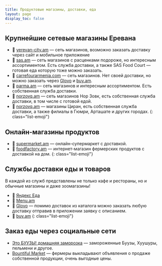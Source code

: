 ```yaml
---
title: Продуктовые магазины, доставки, еда
layout: page
display_toc: false
---
```


## Крупнейшие сетевые магазины Еревана

- 🔗 [yerevan-city.am](https://yerevan-city.am) — сеть магазинов, возможно заказать доставку через сайт и мобильное приложение
- 🔗 [sas.am](https://sas.am) — сеть магазинов с расценками подороже, но интересным ассортиментом. Есть служба доставки, а также SAS Food Court — готовая еда которую тоже можно заказать.
- 🔗 [carrefourarmenia.com](https://www.carrefourarmenia.com) — сеть магазинов. Нет своей доставки, но можно заказать через [Glovo](https://glovoapp.com) и [buy.am](https://buy.am/ru).
- 🔗 [parma.am](https://parma.am) — сеть магазинов и интересным ассортиментом. Есть собственная служба доставки.
- 🔗 [norzovq.am](https://www.norzovq.am/?lang=ru) — сеть магазинов Нор Зовк, есть собственная служба доставки, в том числе с готовой едой.
- 🔗 [norzovq.am](https://tsiran.am/ru) — магазины Циран, есть собственная служба доставки, а также филиалы в Гюмри, Арташате и других городах.
{: class="list-emoji"}

## Онлайн-магазины продуктов

- 🔗 [supermarket.am](https://supermarket.am/ru/) — онлайн-супермаркет с доставкой.
- 🔗 [foodfactory.am](https://foodfactory.am/en/) — интернет-магазин фермерских продуктов с доставкой на дом.
{: class="list-emoji"}

## Службы доставки еды и товаров

В каждой из служб представлены не только кафе и рестораны, но и обычные магазины и даже зоомагазины!

- 🔗 [Яндекс Еда](https://eda.yandex.ru)
- 🔗 [Menu.am](https://menu.am/)
- 🔗 [Glovo](https://glovoapp.com) — помимо доставок из каталога можно заказать любую доставку отправив в приложении заявку с описанием.
- 🔗 [buy.am](https://buy.am/ru)
{: class="list-emoji"}

## Заказ еды через социальные сети

- <i class="fa-brands fa-telegram"></i> [Это БУУЗЫ! домашняя заморозка](https://t.me/erevanbuuz) — замороженные Буузы, Хуушуры, пельмени и другое.
- <i class="fa-brands fa-facebook-f"></i> [Bountiful Market](https://www.facebook.com/groups/274732839916698/) — фермеры выкладывают объявления о продаже собственной продукции, очень выгодные цены.
